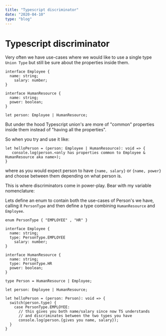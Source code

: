 ```yaml
---
title: "Typescript discriminator"
date: "2020-04-10"
type: "blog"
---
```


# Typescript discriminator

Very often we have use-cases where we would like to use a single type `Union Type` but still be sure about the properties inside them.

```{javascript}
interface Employee {
  name: string;
	salary: number;
}

interface HumanResource {
  name: string;
  power: boolean;
}

let person: Employee | HumanResource;
```

But under the hood Typescript union's are more of "common" properties inside them instead of "having all the properties".

So when you try and use it like:

```{javascript}
let helloPerson = (person: Employee | HumanResource): void => {
   console.log(person.<only has properties common to Employee & HumanResource aka name>);
}
```

where as you would expect person to have `{name, salary}` or `{name, power}` and choose between them depending on what person is.

This is where discriminators come in power-play. Bear with my variable nomenclature:

Lets define an enum to contain both the use-cases of Person's we have, calling it `PersonType` and then define a type combining `HumanResource` and `Employee`.

```{javascript}
enum PersonType { "EMPLOYEE" , "HR" }

interface Employee {
  name: string;
  type: PersonType.EMPLOYEE
	salary: number;
}

interface HumanResource {
  name: string;
  type: PersonType.HR
  power: boolean;
}

type Person = HumanResource | Employee;

let person: Employee | HumanResource;

let helloPerson = (person: Person): void => {
  switch(person.type) {
    case PersonType.EMPLOYEE:
      // this gives you both name/salary since now TS understands
      // and discriminates between the two types you have
      console.log(person.{gives you name, salary});
  }
}
```
